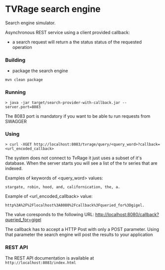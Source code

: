 # TVRage search engine

Search engine simulator.

Asynchronous REST service using a client provided callback:
* a search request will return a the status status of the requested operation

### Building

* package the search engine

```
mvn clean package
```

### Running

```
> java -jar target/search-provider-with-callback.jar --server.port=8083
```

The 8083 port is mandatory if you want to be able tu run requests from SWAGGER

### Using
```
> curl -XGET http://localhost:8083/tvrage/query/<query_word>?callback=<url_encoded_callback>
```
The system does not connect to TvRage it just uses a subset of it's database. When the server starts you will see a list of the tv series that are indexed. 

Examples of keywords of <query_word> values: 
```
stargate, robin, hood, and, californication, the, a.
```

Example of <url_encoded_callback> value: 
```
http%3A%2F%2Flocalhost%3A8080%2Fcallback%3Fqueried_for%3Dgigel.
```
The value coresponds to the following URL: [http://localhost:8080/callback?queried_for=gigel](http://localhost:8080/callback?queried_for=gigel)

The callback has to accept a HTTP Post with only a POST parameter. Using that parameter the search engine will post the results to your application

### REST API
The REST API documentation is available at ```http://localhost:8083/index.html```


